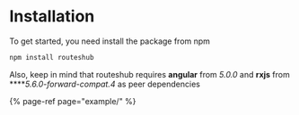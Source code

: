 # Installation

To get started, you need install the package from npm

```bash
npm install routeshub
```

Also, keep in mind that routeshub requires **angular** from _5.0.0_ and **rxjs** from ****_5.6.0-forward-compat.4_ as peer dependencies 

{% page-ref page="example/" %}

